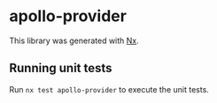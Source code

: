 # apollo-provider

This library was generated with [Nx](https://nx.dev).

## Running unit tests

Run `nx test apollo-provider` to execute the unit tests.
